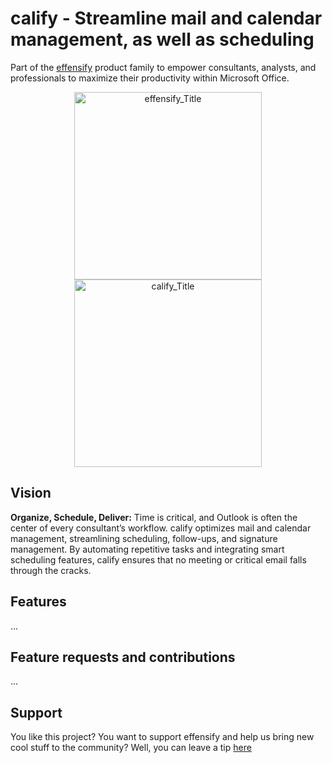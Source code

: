 # calify - Streamline mail and calendar management, as well as scheduling
Part of the [effensify](https://github.com/tillmannschatz/effensify) product family to empower consultants, analysts, and professionals to maximize their productivity within Microsoft Office.
<p align="center">
<img src="https://github.com/user-attachments/assets/2c36898c-8b24-42bb-832f-54c960f53082" alt="effensify_Title" height="300" > <img src="https://github.com/user-attachments/assets/aa628aca-21ed-42f1-a668-807fd18e65f2" alt="calify_Title" height="300" >
</p>

## Vision
**Organize, Schedule, Deliver:** Time is critical, and Outlook is often the center of every consultant’s workflow. calify optimizes mail and calendar management, streamlining scheduling, follow-ups, and signature management. By automating repetitive tasks and integrating smart scheduling features, calify ensures that no meeting or critical email falls through the cracks.

## Features
...

## Feature requests and contributions
...

## Support
You like this project? You want to support effensify and help us bring new cool stuff to the community? Well, you can leave a tip [here](https://www.paypal.com/donate/?hosted_button_id=WTLHZ6Q79E966)
